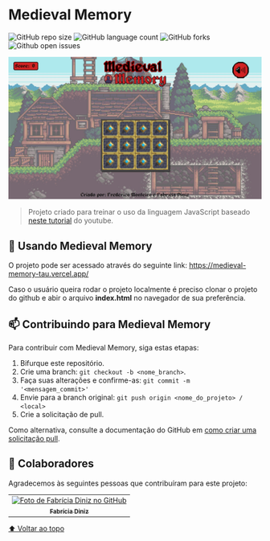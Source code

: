 # Medieval Memory

<!---Esses são exemplos. Veja https://shields.io para outras pessoas ou para personalizar este conjunto de escudos. Você pode querer incluir dependências, status do projeto e informações de licença aqui--->

![GitHub repo size](https://img.shields.io/github/repo-size/fredarts/medieval-memory?style=for-the-badge)
![GitHub language count](https://img.shields.io/github/languages/count/fredarts/medieval-memory?style=for-the-badge)
![GitHub forks](https://img.shields.io/github/forks/fredarts/medieval-memory?style=for-the-badge)
![Github open issues](https://img.shields.io/github/issues/fredarts/medieval-memory?style=for-the-badge)

![Medieval Memory Game Screen](https://github.com/fredarts/medieval-memory/blob/main/medievalmemory.jpg?raw=true)

> Projeto criado para treinar o uso da linguagem JavaScript baseado [neste tutorial](https://www.youtube.com/watch?v=tjyDOHzKN0w) do youtube.


## 🚀 Usando Medieval Memory

O projeto pode ser acessado através do seguinte link: https://medieval-memory-tau.vercel.app/

Caso o usuário queira rodar o projeto localmente é preciso clonar o projeto do github e abir o arquivo **index.html** no navegador de sua preferência.


## 📫 Contribuindo para Medieval Memory
<!---Se o seu README for longo ou se você tiver algum processo ou etapas específicas que deseja que os contribuidores sigam, considere a criação de um arquivo CONTRIBUTING.md separado--->
Para contribuir com Medieval Memory, siga estas etapas:

1. Bifurque este repositório.
2. Crie uma branch: `git checkout -b <nome_branch>`.
3. Faça suas alterações e confirme-as: `git commit -m '<mensagem_commit>'`
4. Envie para a branch original: `git push origin <nome_do_projeto> / <local>`
5. Crie a solicitação de pull.

Como alternativa, consulte a documentação do GitHub em [como criar uma solicitação pull](https://help.github.com/en/github/collaborating-with-issues-and-pull-requests/creating-a-pull-request).

## 🤝 Colaboradores

Agradecemos às seguintes pessoas que contribuíram para este projeto:

<table>
  <tr>
    <td align="center">
      <a href="https://github.com/FabriciaDiniz">
        <img src="https://avatars.githubusercontent.com/u/25598461" width="100px;" alt="Foto de Fabrícia Diniz no GitHub"/><br>
        <sub>
          <b>Fabrícia Diniz</b>
        </sub>
      </a>
    </td>
  </tr>
</table>


[⬆ Voltar ao topo](#medieval-memory)<br>
